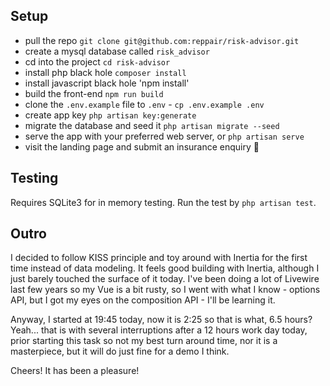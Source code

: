 ## Setup
- pull the repo `git clone git@github.com:reppair/risk-advisor.git`
- create a mysql database called `risk_advisor`
- cd into the project `cd risk-advisor`
- install php black hole `composer install`
- install javascript black hole 'npm install'
- build the front-end `npm run build`
- clone the `.env.example` file to `.env` - `cp .env.example .env`
- create app key `php artisan key:generate`
- migrate the database and seed it `php artisan migrate --seed`
- serve the app with your preferred web server, or `php artisan serve`
- visit the landing page and submit an insurance enquiry 🚀

## Testing
Requires SQLite3 for in memory testing. Run the test by `php artisan test`.

## Outro
I decided to follow KISS principle and toy around with Inertia for the first time instead of data modeling. It feels
good building with Inertia, although I just barely touched the surface of it today. I've been doing a lot of Livewire
last few years so my Vue is a bit rusty, so I went with what I know - options API, but I got my eyes on the composition
API - I'll be learning it.

Anyway, I started at 19:45 today, now it is 2:25 so that is what, 6.5 hours? Yeah... that is with several interruptions
after a 12 hours work day today, prior starting this task so not my best turn around time, nor it is a masterpiece,
but it will do just fine for a demo I think.

Cheers!
It has been a pleasure!
